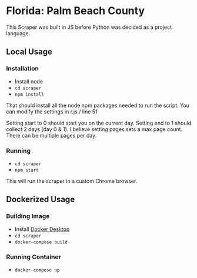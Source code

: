 # Florida: Palm Beach County

This Scraper was built in JS before Python was decided as a project language.

## Local Usage

### Installation

- Install node
- `cd scraper`
- `npm install`

That should install all the node npm packages needed to run the script. You can modify the settings in r.js./ line 51

Setting start to 0 should start you on the current day. Setting end to 1 should collect 2 days (day 0 & 1). I believe setting pages sets a max page count. There can be multiple pages per day.

### Running
- `cd scraper`
- `npm start` 

This will run the scraper in a custom Chrome browser.

## Dockerized Usage

### Building Image

- Install [Docker Desktop](https://www.docker.com/products/docker-desktop)
- `cd scraper`
- `docker-compose build` 

### Running Container
- `docker-compose up` 